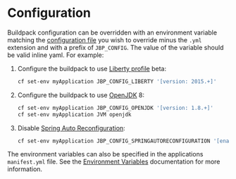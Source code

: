 Configuration
=============

Buildpack configuration can be overridden with an environment variable matching the [configuration file](../config) you wish to override minus the `.yml` extension and with a prefix of `JBP_CONFIG`. The value of the variable should be valid inline yaml. For example:

1. Configure the buildpack to use [Liberty profile](container-liberty.md) beta:

    ```bash
    cf set-env myApplication JBP_CONFIG_LIBERTY '[version: 2015.+]'
    ```

1. Configure the buildpack to use [OpenJDK](open-jdk.md) 8:

   ```bash
   cf set-env myApplication JBP_CONFIG_OPENJDK '[version: 1.8.+]'
   cf set-env myApplication JVM openjdk
   ```

1. Disable [Spring Auto Reconfiguration](framework-spring-auto-reconfiguration.md):

   ```bash
   cf set-env myApplication JBP_CONFIG_SPRINGAUTORECONFIGURATION '[enabled: false]'
   ```

The environment variables can also be specified in the applications `manifest.yml` file. See the [Environment Variables][] documentation for more information.

[Environment Variables]: http://docs.cloudfoundry.org/devguide/deploy-apps/manifest.html#env-block

